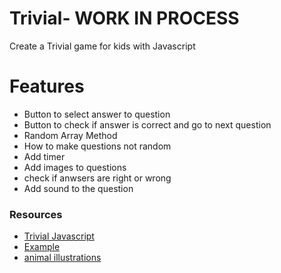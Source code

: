 # Trivial- WORK IN PROCESS
Create a Trivial game for kids with Javascript

# Features
- Button to select answer to question
- Button to check if answer is correct and go to next question
- Random Array Method
- How to make questions not random
- Add timer
- Add images to questions
- check if anwsers are right or wrong
- Add sound to the question

### Resources
- [Trivial Javascript](https://www.youtube.com/watch?v=anRB8u_D_YA&feature=emb_logo)
- [Example](https://www.thelearningapps.com/animal-quiz-01/)
- [animal illustrations](https://nature.desktopnexus.com/cat/bugs/)
